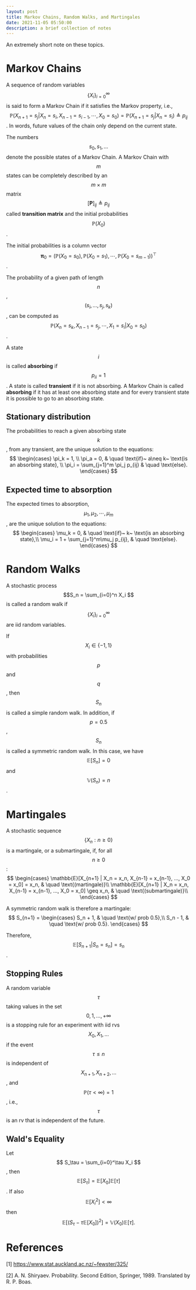 ```yaml
---
layout: post
title: Markov Chains, Random Walks, and Martingales
date: 2021-11-05 05:50:00
description: a brief collection of notes
---
```


An extremely short note on these topics.

# Markov Chains


A sequence of random variables $$\{X_i\}_{i=0}^\infty$$ is said to form a Markov Chain if it satisfies the Markov property,
i.e.,
$$ \mathbb{P}(X_{n+1} = s_{j} \vert X_{n} = s_{i}, X_{n-1} = s_{i-1}, \cdots, X_0 = s_0)  = \mathbb{P}(X_{n+1} = s_{j} \vert X_{n} = s_{i}) \triangleq p_{ij}$$.
In words, future values of the chain only depend on the current state.

The numbers $$ s_0, s_1, \dots $$ denote the possible states of a Markov Chain. A Markov Chain with $$ m $$ states can be completely described
by an $$ m \times m $$ matrix $$[\mathbf{P}]_{ij} \triangleq p_{ij} $$ called **transition matrix** and the initial probabilities $$ \mathbb{P} (X_0) $$.

The initial probabilities is a column vector $$ \boldsymbol\pi_0 = (\mathbb{P} (X_0 = s_0), \mathbb{P} (X_0 = s_1), \cdots, \mathbb{P} (X_0 = s_{m-1}))^\top$$.

The probability of a given path of length $$n$$, $$ (s_i, \dots, s_j, s_k) $$, can be computed as $$ \mathbb{P}(X_n = s_k, X_{n-1} = s_j, \cdots, X_1 = s_i \vert X_0 = s_0) $$.

A state $$ i $$ is called **absorbing** if $$ p_{ii} = 1 $$. A state is called **transient** if it is not absorbing.
A Markov Chain is called **absorbing** if it has at least one absorbing state and for every transient state it is
possible to go to an absorbing state.

## Stationary distribution

The probabilities to reach a given absorbing state $$ k $$, from any transient, are the unique solution to the equations:
     $$
     \begin{cases}
       \pi_k = 1, \\
       \pi_a = 0, & \quad \text{if}~ a\neq k~ \text{is an absorbing state}, \\
       \pi_i = \sum_{j=1}^m \pi_j p_{ij} & \quad \text{else}.
     \end{cases}
     $$

## Expected time to absorption

The expected times to absorption, $$ \mu_1, \mu_2, \cdots, \mu_m $$, are the unique solution to the equations:
     $$
     \begin{cases}
       \mu_k = 0, & \quad \text{if}~ k~ \text{is an absorbing state},\\
       \mu_i = 1 + \sum_{j=1}^m\mu_j p_{ij}, & \quad \text{else}.
     \end{cases}
     $$


# Random Walks

A stochastic process $$S_n = \sum_{i=0}^n X_i $$ is called a random walk if $$ \{X_i\}^\infty_{i=0}$$ are iid random variables.

If $$ X_i \in \{-1, 1\}$$ with probabilities $$p$$ and $$q$$, then $$S_n$$ is called a simple random walk. In addition, if $$ p = 0.5 $$, $$S_n$$ is called a symmetric random walk. In this case, we have
$$ \mathbb{E}[S_n] = 0$$ and $$\mathbb{V}(S_n) = n$$.


# Martingales

A stochastic sequence $$ \left\{X_n : n \geq 0\right\} $$ is a martingale, or a submartingale, if, for all $$ n \geq 0 $$:
   $$
   \begin{cases}
     \mathbb{E}[X_{n+1} | X_n = x_n, X_{n-1} = x_{n-1}, ..., X_0 = x_0] = x_n, & \quad \text{(martingale)}\\
     \mathbb{E}[X_{n+1} | X_n = x_n, X_{n-1} = x_{n-1}, ..., X_0 = x_0] \geq x_n, & \quad \text{(submartingale)}\\
   \end{cases}
   $$

A symmetric random walk is therefore a martingale:
     $$ S_{n+1} =
     \begin{cases}
       S_n + 1, & \quad \text{w/ prob 0.5},\\
       S_n - 1, & \quad \text{w/ prob 0.5}.
     \end{cases}
     $$

Therefore, $$ \mathbb{E}[S_{n+1} \vert S_n = s_n] = s_n$$.

## Stopping Rules

A random variable $$\tau$$ taking values in the set $${0, 1, ..., +\infty}$$ is a stopping rule
for an experiment with iid rvs $$X_0, X_1, ...$$ if the event $$ {\tau \leq n} $$ is independent
of $$ X_{n+1}, X_{n+2}, ...$$, and $$ \mathbb{P}(\tau < \infty) = 1$$, i.e.,
$$ \tau$$ is an rv that is independent of the future.

## Wald's Equality

Let $$ S_\tau = \sum_{i=0}^\tau X_i $$, then $$ \mathbb{E}[S_\tau] = \mathbb{E}[X_0]\mathbb{E}[\tau]$$. If also $$ \mathbb{E}[X^2_i] < \infty $$ then $$ \mathbb{E}\left[(S_\tau - \tau \mathbb{E}\left[X_0\right])^2\right] = \mathbb{V}(X_0)\mathbb{E}[\tau]. $$


# References

[1] https://www.stat.auckland.ac.nz/~fewster/325/

[2] A. N. Shiryaev. Probability. Second Edition, Springer, 1989. Translated by R. P. Boas.

